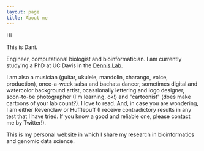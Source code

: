 ```yaml
---
layout: page
title: About me
---
```


Hi

This is Dani. 

Engineer, computational biologist and bioinformatician. I am currently studying a PhD at UC Davis in the [Dennis Lab](https://www.dennislab.org/). 

I am also a musician (guitar, ukulele, mandolin, charango, voice, production), once-a-week salsa and bachata dancer, sometimes digital and watercolor background artist, ocassionally lettering and logo designer, soon-to-be photographer (I'm learning, ok!) and "cartoonist" (does make cartoons of your lab count?). I love to read. And, in case you are wondering, I am either Revenclaw or Hufflepuff (I receive contradictory results in any test that I have tried. If you know a good and reliable one, please contact me by Twitter!). 

This is my personal website in which I share my research in bioinformatics and genomic data science.
